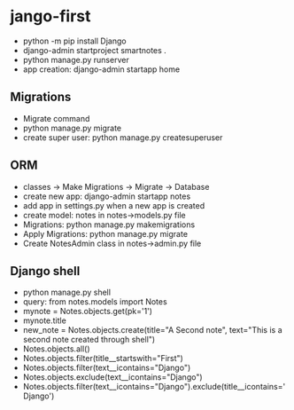 # jango-first

- python -m pip install Django
- django-admin startproject smartnotes . 
- python manage.py runserver
- app creation:  django-admin startapp home



## Migrations

- Migrate command
- python manage.py migrate
- create super user: python manage.py createsuperuser


## ORM
- classes -> Make Migrations -> Migrate -> Database
- create new app: django-admin startapp notes
- add app in settings.py when a new app is created
- create model: notes in notes->models.py file
- Migrations: python manage.py makemigrations
- Apply Migrations: python manage.py migrate
- Create NotesAdmin class in notes->admin.py file
  
## Django shell
- python manage.py shell
- query: from notes.models import Notes
- mynote = Notes.objects.get(pk='1')
- mynote.title
-  new_note = Notes.objects.create(title="A Second note", text="This is a second note created through shell")
-  Notes.objects.all()
-  Notes.objects.filter(title__startswith="First")
-  Notes.objects.filter(text__icontains="Django")
-  Notes.objects.exclude(text__icontains="Django")
-  Notes.objects.filter(text__icontains="Django").exclude(title__icontains='Django')